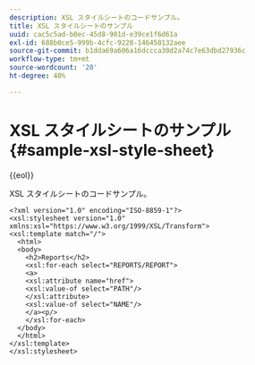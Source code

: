 ```yaml
---
description: XSL スタイルシートのコードサンプル。
title: XSL スタイルシートのサンプル
uuid: cac5c5ad-b0ec-45d8-901d-e39ce1f6d61a
exl-id: 688b0ce5-999b-4cfc-9228-146450132aee
source-git-commit: b1dda69a606a16dccca30d2a74c7e63dbd27936c
workflow-type: tm+mt
source-wordcount: '20'
ht-degree: 40%

---
```


# XSL スタイルシートのサンプル{#sample-xsl-style-sheet}

{{eol}}

XSL スタイルシートのコードサンプル。

```
<?xml version="1.0" encoding="ISO-8859-1"?>
<xsl:stylesheet version="1.0" xmlns:xsl="https://www.w3.org/1999/XSL/Transform">
<xsl:template match="/">
  <html>
  <body>
    <h2>Reports</h2>
    <xsl:for-each select="REPORTS/REPORT">
    <a>
    <xsl:attribute name="href">
    <xsl:value-of select="PATH"/>
    </xsl:attribute>
    <xsl:value-of select="NAME"/>
    </a><p/>
    </xsl:for-each>
  </body>
  </html>
</xsl:template>
</xsl:stylesheet>
```
